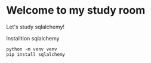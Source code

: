# Welcome to my study room

Let's study sqlalchemy!



Installtion sqlalchemy
```
python -m venv venv 
pip install sqlalchemy
```

